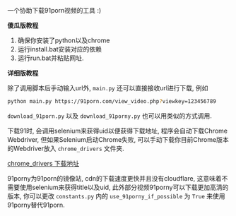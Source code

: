 一个协助下载91porn视频的工具 :)

**傻瓜版教程**

1. 确保你安装了python以及chrome
2. 运行install.bat安装对应的依赖
3. 运行run.bat并粘贴网址.

**详细版教程**

除了调用脚本后手动输入url外, `main.py` 还可以直接接收url进行下载, 例如

```bash
python main.py https://91porn.com/view_video.php?viewkey=123456789
```

`download_91porn.py` 以及 `download_91porny.py` 也可以用类似的方式调用.

下载91时, 会调用selenium来获得uid以便获得下载地址, 程序会自动下载Chrome Webdriver, 但如果Selenium启动Chrome失败, 可以手动下载你目前Chrome版本的Webdriver放入 `chrome_drivers` 文件夹.

[chrome_drivers 下载地址](https://chromedriver.chromium.org/downloads)

91porny为91porn的镜像站, cdn的下载速度更快并且没有cloudflare, 这意味着不需要使用selenium来获得title以及uid, 此外部分视频91porny可以下载更加高清的版本, 你可以更改 `constants.py` 内的 `use_91porny_if_possible` 为 `True` 来使用91porny替代91porn.

